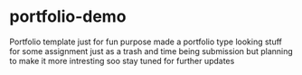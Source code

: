 # portfolio-demo
Portfolio template just for fun purpose
made a portfolio type looking stuff for some assignment just as a trash and time being submission but planning to make it more intresting soo stay tuned for further updates
